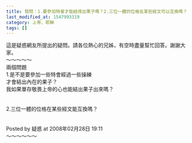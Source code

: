 ```yaml
---
title: 發問：1.要參加特會才能結得出果子嗎？2.三位一體的位格在某些經文可以互換嗎？
last_modified_at: 1547993319
category: 上帝、耶穌
tags: []
---
```


這是疑惑網友所提出的疑問。請各位熱心的兄姊，有空時盡量幫忙回答。謝謝大家。<br><!--more-->～～～～～<br>兩個問題<br>1.是不是要參加一些特會經過一些操練<br>才會結出內在的果子？<br>我如果單存敬畏上帝的心也能結出果子出來嗎？<br><br><br>2.三位一體的位格在某些經文能互換嗎？<br><br><br>Posted by 疑惑 at 2008年02月28日 19:11 <br>～～～～～～<br><br>
